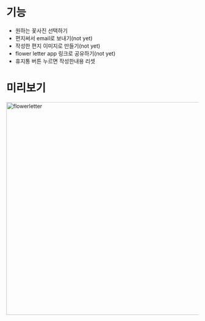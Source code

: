 <h1>기능</h1>
  <ul>
    <li>원하는 꽃사진 선택하기</li>
    <li>편지써서 email로 보내기(not yet)</li>
    <li>작성한 편지 이미지로 만들기(not yet)</li>
    <li>flower letter app 링크로 공유하기(not yet)</li>
    <li>휴지통 버튼 누르면 작성한내용 리셋</li>
  </ul>
<h1>미리보기</h1>
<img width="558" alt="flowerletter" src="https://user-images.githubusercontent.com/87287296/127772503-97e1985f-6c45-442b-bb8c-da8ceb17cafd.png">

